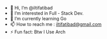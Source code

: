 - 👋 Hi, I’m @iltifatibad
- 👀 I’m interested in Full - Stack Dev.
- 🌱 I’m currently learning Go
- 📫 How to reach me : iltifatibad@gmail.com
- ⚡ Fun fact: Btw I Use Arch
